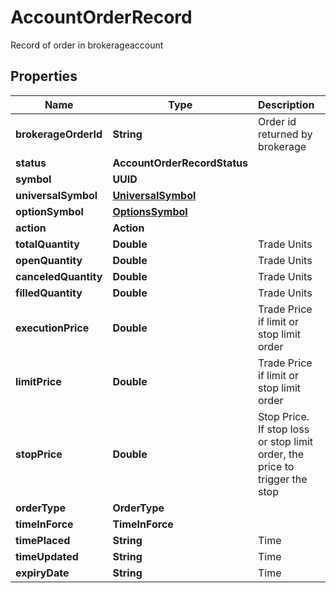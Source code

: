 

# AccountOrderRecord

Record of order in brokerageaccount

## Properties

| Name | Type | Description | Notes |
|------------ | ------------- | ------------- | -------------|
|**brokerageOrderId** | **String** | Order id returned by brokerage |  [optional] |
|**status** | **AccountOrderRecordStatus** |  |  [optional] |
|**symbol** | **UUID** |  |  [optional] |
|**universalSymbol** | [**UniversalSymbol**](UniversalSymbol.md) |  |  [optional] |
|**optionSymbol** | [**OptionsSymbol**](OptionsSymbol.md) |  |  [optional] |
|**action** | **Action** |  |  [optional] |
|**totalQuantity** | **Double** | Trade Units |  [optional] |
|**openQuantity** | **Double** | Trade Units |  [optional] |
|**canceledQuantity** | **Double** | Trade Units |  [optional] |
|**filledQuantity** | **Double** | Trade Units |  [optional] |
|**executionPrice** | **Double** | Trade Price if limit or stop limit order |  [optional] |
|**limitPrice** | **Double** | Trade Price if limit or stop limit order |  [optional] |
|**stopPrice** | **Double** | Stop Price. If stop loss or stop limit order, the price to trigger the stop |  [optional] |
|**orderType** | **OrderType** |  |  [optional] |
|**timeInForce** | **TimeInForce** |  |  [optional] |
|**timePlaced** | **String** | Time |  [optional] |
|**timeUpdated** | **String** | Time |  [optional] |
|**expiryDate** | **String** | Time |  [optional] |



